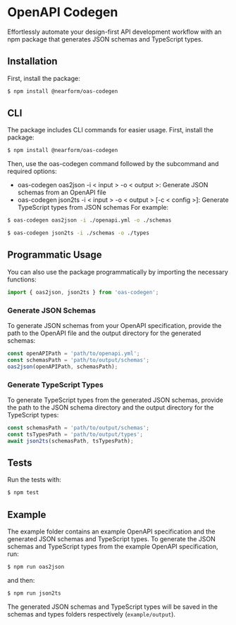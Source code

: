 # OpenAPI Codegen

Effortlessly automate your design-first API development workflow with an npm package that generates JSON schemas and TypeScript types.

## Installation
First, install the package:

```sh
$ npm install @nearform/oas-codegen
```

## CLI

The package includes CLI commands for easier usage. First, install the package:

```sh
$ npm install @nearform/oas-codegen
```

Then, use the oas-codegen command followed by the subcommand and required options:

- oas-codegen oas2json -i < input > -o < output >: Generate JSON schemas from an OpenAPI file
- oas-codegen json2ts -i < input > -o < output > [-c < config >]: Generate TypeScript types from JSON schemas
For example:

```sh
$ oas-codegen oas2json -i ./openapi.yml -o ./schemas
```
```sh
$ oas-codegen json2ts -i ./schemas -o ./types
```

## Programmatic Usage
You can also use the package programmatically by importing the necessary functions:

```javascript
import { oas2json, json2ts } from 'oas-codegen';
```

### Generate JSON Schemas
To generate JSON schemas from your OpenAPI specification, provide the path to the OpenAPI file and the output directory for the generated schemas:

```javascript
const openAPIPath = 'path/to/openapi.yml';
const schemasPath = 'path/to/output/schemas';
oas2json(openAPIPath, schemasPath);
```

### Generate TypeScript Types
To generate TypeScript types from the generated JSON schemas, provide the path to the JSON schema directory and the output directory for the TypeScript types:

```javascript
const schemasPath = 'path/to/output/schemas';
const tsTypesPath = 'path/to/output/types';
await json2ts(schemasPath, tsTypesPath);
```

## Tests
Run the tests with:

```sh
$ npm test
```

## Example
The example folder contains an example OpenAPI specification and the generated JSON schemas and TypeScript types. To generate the JSON schemas and TypeScript types from the example OpenAPI specification, run:

```sh
$ npm run oas2json
```

and then:

```sh
$ npm run json2ts
```

The generated JSON schemas and TypeScript types will be saved in the schemas and types folders respectively (`example/output`).

